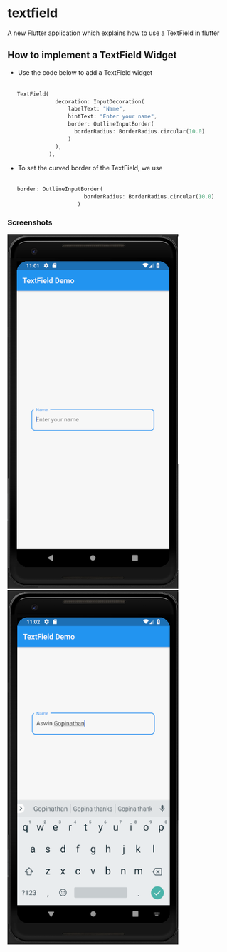 # textfield

A new Flutter application which explains how to use a TextField in flutter

## How to implement a TextField Widget

- Use the code below to add a TextField widget

```dart

   TextField(
               decoration: InputDecoration(
                   labelText: "Name",
                   hintText: "Enter your name",
                   border: OutlineInputBorder(
                     borderRadius: BorderRadius.circular(10.0)
                   )
               ),
             ),

```

- To set the curved border of the TextField, we use

```dart

   border: OutlineInputBorder(
                        borderRadius: BorderRadius.circular(10.0)
                      ) 

```


### Screenshots

![](./screenshot/screen1.png) ![](./screenshot/screen2.png)

